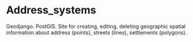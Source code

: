 # Address_systems
Geodjango. PostGIS. Site for creating, editing, deleting geographic spatial information about address (points), streets (lines), settlements (polygons).
